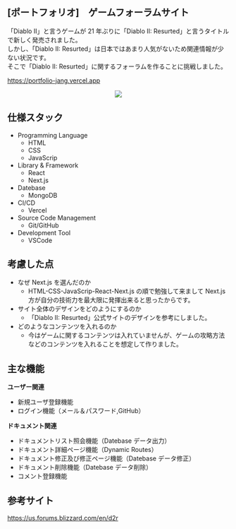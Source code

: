 ## [ポートフォリオ]　ゲームフォーラムサイト

「Diablo II」と言うゲームが 21 年ぶりに「Diablo II: Resurted」と言うタイトルで新しく発売されました。  
しかし、「Diablo II: Resurted」は日本ではあまり人気がないため関連情報が少ない状況です。  
そこで「Diablo II: Resurted」に関するフォーラムを作ることに挑戦しました。

https://portfolio-jang.vercel.app

<p align="center">
  <img src="https://github.com/jkatagata1228/portfolio/assets/124960251/a174f9b9-294d-4080-9a2a-3ff85768cc43">
</p>

## 仕様スタック

- Programming Language
  - HTML
  - CSS
  - JavaScrip
- Library & Framework
  - React
  - Next.js
- Datebase
  - MongoDB
- CI/CD
  - Vercel
- Source Code Management
  - Git/GitHub
- Development Tool
  - VSCode

## 考慮した点

- なぜ Next.js を選んだのか
  - HTML-CSS-JavaScrip-React-Next.js の順で勉強して来まして Next.js 方が自分の技術力を最大限に発揮出来ると思ったからです。
- サイト全体のデザインをどのようにするのか
  - 「Diablo II: Resurted」公式サイトのデザインを参考にしました。
- どのようなコンテンツを入れるのか
  - 今はゲームに関するコンテンツは入れていませんが、ゲームの攻略方法などのコンテンツを入れることを想定して作りました。

## 主な機能

**ユーザー関連**

- 新規ユーザ登録機能
- ログイン機能（メール＆パスワード,GitHub）

**ドキュメント関連**

- ドキュメントリスト照会機能（Datebase データ出力）
- ドキュメント詳細ページ機能（Dynamic Routes）
- ドキュメント修正及び修正ページ機能（Datebase データ修正）
- ドキュメント削除機能（Datebase データ削除）
- コメント登録機能

## 参考サイト

https://us.forums.blizzard.com/en/d2r
